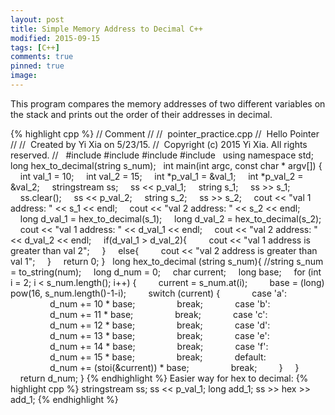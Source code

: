 ```yaml
---
layout: post
title: Simple Memory Address to Decimal C++
modified: 2015-09-15
tags: [C++]
comments: true
pinned: true
image:
---
```


This program compares the memory addresses of two different variables on the stack and prints out the order of their addresses in decimal.

{% highlight cpp %}
// Comment
//
//  pointer_practice.cpp
//  Hello Pointer
//
//  Created by Yi Xia on 5/23/15.
//  Copyright (c) 2015 Yi Xia. All rights reserved.
//
 
#include <iostream>
#include <cmath>
#include <sstream>
#include <cstdlib>
 
using namespace std;
 
long hex_to_decimal(string s_num);
 
int main(int argc, const char * argv[]) {
    int val_1 = 10;
    int val_2 = 15;
    int *p_val_1 = &val_1;
    int *p_val_2 = &val_2;
    stringstream ss;
    ss << p_val_1;
    string s_1;
    ss >> s_1;
    ss.clear();
    ss << p_val_2;
    string s_2;
    ss >> s_2;
    cout << "val 1 address: " << s_1 << endl;
    cout << "val 2 address: " << s_2 << endl;
    long d_val_1 = hex_to_decimal(s_1);
    long d_val_2 = hex_to_decimal(s_2);
    cout << "val 1 address: " << d_val_1 << endl;
    cout << "val 2 address: " << d_val_2 << endl;
    if(d_val_1 > d_val_2){
        cout << "val 1 address is greater than val 2";
    }
    else{
        cout << "val 2 address is greater than val 1";
    }
    return 0;
}
 
long hex_to_decimal (string s_num){
//string s_num = to_string(num);
    long d_num = 0;
    char current;
    long base;
    for (int i = 2; i < s_num.length(); i++) {
        current = s_num.at(i);
        base = (long) pow(16, s_num.length()-1-i);
        switch (current) {
            case 'a':
                d_num += 10 * base;
                break;
            case 'b':
                d_num += 11 * base;
                break;
            case 'c':
                d_num += 12 * base;
                break;
            case 'd':
                d_num += 13 * base;
                break;
            case 'e':
                d_num += 14 * base;
                break;
            case 'f':
                d_num += 15 * base;
                break;
            default:
                d_num += (stoi(&current)) * base;
                break;
        }
    }
    return d_num;
}
{% endhighlight %}
Easier way for hex to decimal: 
{% highlight cpp %}
stringstream ss;
ss << p_val_1;
long add_1;
ss >> hex >> add_1;
{% endhighlight %}
